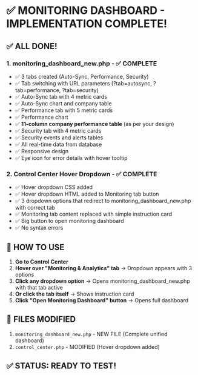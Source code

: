# ✅ MONITORING DASHBOARD - IMPLEMENTATION COMPLETE!

## ✅ ALL DONE!

### 1. monitoring_dashboard_new.php - ✅ COMPLETE
- ✅ 3 tabs created (Auto-Sync, Performance, Security)
- ✅ Tab switching with URL parameters (?tab=autosync, ?tab=performance, ?tab=security)
- ✅ Auto-Sync tab with 4 metric cards
- ✅ Auto-Sync chart and company table
- ✅ Performance tab with 5 metric cards
- ✅ Performance chart
- ✅ **11-column company performance table** (as per your design)
- ✅ Security tab with 4 metric cards
- ✅ Security events and alerts tables
- ✅ All real-time data from database
- ✅ Responsive design
- ✅ Eye icon for error details with hover tooltip

### 2. Control Center Hover Dropdown - ✅ COMPLETE
- ✅ Hover dropdown CSS added
- ✅ Hover dropdown HTML added to Monitoring tab button
- ✅ 3 dropdown options that redirect to monitoring_dashboard_new.php with correct tab
- ✅ Monitoring tab content replaced with simple instruction card
- ✅ Big button to open monitoring dashboard
- ✅ No syntax errors

## 🎉 HOW TO USE

1. **Go to Control Center**
2. **Hover over "Monitoring & Analytics" tab** → Dropdown appears with 3 options
3. **Click any dropdown option** → Opens monitoring_dashboard_new.php with that tab active
4. **Or click the tab itself** → Shows instruction card
5. **Click "Open Monitoring Dashboard" button** → Opens full dashboard

## 📁 FILES MODIFIED

1. `monitoring_dashboard_new.php` - NEW FILE (Complete unified dashboard)
2. `control_center.php` - MODIFIED (Hover dropdown added)

## ✅ STATUS: READY TO TEST!
